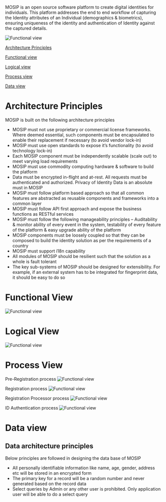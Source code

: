 MOSIP is an open source software platform to create digital identities for individuals. This platform addresses the end to end workflow of capturing the Identity attributes of an Individual (demographics & biometrics), ensuring uniqueness of the identity and authentication of Identity against the captured details.

![Functional view](_images/arch_diagrams/MOSIP_functional_view.png)

[Architecture Principles](https://github.com/mosip/mosip/wiki/Architecture#architecture-principles)

[Functional view](https://github.com/mosip/mosip/wiki/1.-Architecture#functional-view)

[Logical view](https://github.com/mosip/mosip/wiki/1.-Architecture#logical-view)

[Process view](https://github.com/mosip/mosip/wiki/1.-Architecture#process-view)

[Data view](https://github.com/mosip/mosip/wiki/1.-Architecture#data-view)
# Architecture Principles
MOSIP is built on the following architecture principles

* MOSIP must not use proprietary or commercial license frameworks. Where deemed essential, such components must be encapsulated to enable their replacement if necessary (to avoid vendor lock-in)
* MOSIP must use open standards to expose it’s functionality (to avoid technology lock-in)
* Each MOSIP component must be independently scalable (scale out) to meet varying load requirements
* MOSIP must use commodity computing hardware & software to build the platform
* Data must be encrypted in-flight and at-rest. All requests must be authenticated and authorized. Privacy of Identity Data is an absolute must in MOSIP
* MOSIP must follow platform based approach so that all common features are abstracted as reusable components and frameworks into a common layer
* MOSIP must follow API first approach and expose the business functions as RESTful services
* MOSIP must follow the following manageability principles – Auditability & monitor ability of every event in the system, testability of every feature of the platform & easy upgrade ability of the platform
* MOSIP components must be loosely coupled so that they can be composed to build the identity solution as per the requirements of a country
* MOSIP must support i18n capability
* All modules of MOSIP should be resilient such that the solution as a whole is fault tolerant
* The key sub-systems of MOSIP should be designed for extensibility. For example, if an external system has to be integrated for fingerprint data, it should be easy to do so

# Functional View
![Functional view](_images/arch_diagrams/MOSIP_modules_components.png)

# Logical View
![Functional view](_images/arch_diagrams/MOSIP_logical_arch.png)

# Process View

Pre-Registration process
![Functional view](_images/arch_diagrams/MOSIP_Pre-Registration.png)

Registration process
![Functional view](_images/arch_diagrams/MOSIP_Registration.png)

Registration Processor process
![Functional view](_images/arch_diagrams/MOSIP_RegistrationProcessor.png)

ID Authentication process
![Functional view](_images/arch_diagrams/MOSIP_Demo_Auth.png)

# Data view

## Data architecture principles
Below principles are followed in designing the data base of MOSIP
- All personally identifiable information like name, age, gender, address etc will be stored in an encrypted form
- The primary key for a record will be a random number and never generated based on the record data
- Select queries by Admin or any other user is prohibited. Only application user will be able to do a select query
